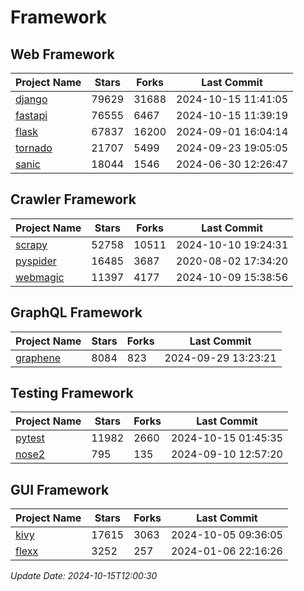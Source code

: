 # Framework

## Web Framework
| Project Name | Stars | Forks | Last Commit |
| ------------ | ----- | ----- | ----------- |
| [django](https://github.com/django/django) | 79629 | 31688 | 2024-10-15 11:41:05 |
| [fastapi](https://github.com/fastapi/fastapi) | 76555 | 6467 | 2024-10-15 11:39:19 |
| [flask](https://github.com/pallets/flask) | 67837 | 16200 | 2024-09-01 16:04:14 |
| [tornado](https://github.com/tornadoweb/tornado) | 21707 | 5499 | 2024-09-23 19:05:05 |
| [sanic](https://github.com/sanic-org/sanic) | 18044 | 1546 | 2024-06-30 12:26:47 |

## Crawler Framework
| Project Name | Stars | Forks | Last Commit |
| ------------ | ----- | ----- | ----------- |
| [scrapy](https://github.com/scrapy/scrapy) | 52758 | 10511 | 2024-10-10 19:24:31 |
| [pyspider](https://github.com/binux/pyspider) | 16485 | 3687 | 2020-08-02 17:34:20 |
| [webmagic](https://github.com/code4craft/webmagic) | 11397 | 4177 | 2024-10-09 15:38:56 |

## GraphQL Framework
| Project Name | Stars | Forks | Last Commit |
| ------------ | ----- | ----- | ----------- |
| [graphene](https://github.com/graphql-python/graphene) | 8084 | 823 | 2024-09-29 13:23:21 |

## Testing Framework
| Project Name | Stars | Forks | Last Commit |
| ------------ | ----- | ----- | ----------- |
| [pytest](https://github.com/pytest-dev/pytest) | 11982 | 2660 | 2024-10-15 01:45:35 |
| [nose2](https://github.com/nose-devs/nose2) | 795 | 135 | 2024-09-10 12:57:20 |

## GUI Framework
| Project Name | Stars | Forks | Last Commit |
| ------------ | ----- | ----- | ----------- |
| [kivy](https://github.com/kivy/kivy) | 17615 | 3063 | 2024-10-05 09:36:05 |
| [flexx](https://github.com/flexxui/flexx) | 3252 | 257 | 2024-01-06 22:16:26 |

*Update Date: 2024-10-15T12:00:30*